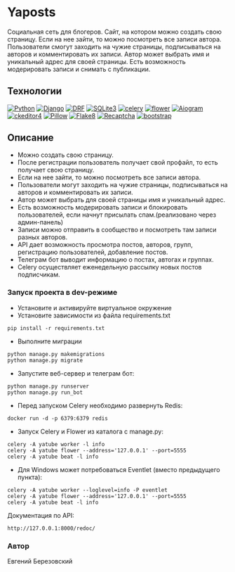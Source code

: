 #  Yaposts
Социальная сеть для блогеров. Сайт, на котором можно создать свою страницу. Если на нее зайти, то можно посмотреть все записи автора. Пользователи смогут заходить на чужие страницы, подписываться на авторов и комментировать их записи. Автор может выбрать имя и уникальный адрес для своей страницы. Есть возможность модерировать записи и снимать с публикации. 

## Технологии

[![Python](https://img.shields.io/badge/-Python-464646?style=flat-square&logo=Python)](https://www.python.org/)
[![Django](https://img.shields.io/badge/Django-464646?style=flat-square&logo=django)](https://www.djangoproject.com/)
[![DRF](https://img.shields.io/badge/DRF-464646?style=flat-square&logo=django)](https://www.django-rest-framework.org/)
[![SQLite3](https://img.shields.io/badge/-SQLite3-464646?style=flat-square&logo=SQLite)](https://www.sqlite.org/)
[![celery](https://img.shields.io/badge/-Сelery-464646?style=flat-square&logo=celery)](https://docs.celeryq.dev/)
[![flower](https://img.shields.io/badge/-Flower-464646?style=flat-square&logo=celery)](https://flower.readthedocs.io/)
[![Aiogram](https://img.shields.io/badge/-Aiogram-464646?style=flat-square&logo=Aiogram)](https://aiogram.dev/)
[![ckeditor4](https://img.shields.io/badge/-Ckeditor4-464646?style=flat-square&logo=ckeditor4)](https://ckeditor.com/)
[![Pillow](https://img.shields.io/badge/-Pillow-464646?style=flat-square&logo=Pillow)](https://pypi.org/project/Pillow/)
[![Flake8](https://img.shields.io/badge/-Flake8-464646?style=flat-square&logo=Flake8)](https://flake8.pycqa.org/en/latest/)
[![Recaptcha](https://img.shields.io/badge/-Recaptcha-464646?style=flat-square&logo=Recaptcha)](https://pypi.org/project/django-recaptcha/)
[![bootstrap](https://img.shields.io/badge/-Bootstrap-464646?style=flat-square&logo=bootstrap)](https://getbootstrap.com/)


## Описание
- Можно создать свою страницу.
- После регистрации пользователь получает свой профайл, то есть получает свою страницу.
- Если на нее зайти, то можно посмотреть все записи автора.
- Пользователи могут заходить на чужие страницы, подписываться на авторов и комментировать их записи.
- Автор может выбрать для своей страницы имя и уникальный адрес.
- Есть возможность модерировать записи и блокировать пользователей, если начнут присылать спам.(реализовано через админ-панель)
- Записи можно отправить в сообщество и посмотреть там записи разных авторов.
- API дает возможность просмотра постов, авторов, групп, регистрацию пользователей, добавление постов.
- Телеграм бот выводит информацию о постах, автогах и группах.
- Celery осуществляет еженедельную рассылку новых постов подписчикам. 

### Запуск проекта в dev-режиме
- Установите и активируйте виртуальное окружение
- Установите зависимости из файла requirements.txt
```
pip install -r requirements.txt
``` 
- Выполните миграции
```
python manage.py makemigrations
python manage.py migrate
```
- Запустите веб-сервер и телеграм бот:
```
python manage.py runserver
python manage.py run_bot
```
- Перед запуском Celery необходимо развернуть Redis:
```
docker run -d -p 6379:6379 redis
```
- Запуск Celery и Flower из каталога с manage.py:
```
celery -A yatube worker -l info
celery -A yatube flower --address='127.0.0.1' --port=5555
celery -A yatube beat -l info
```
- Для Windows может потребоваться Eventlet (вместо предыдущего пункта):
```
celery -A yatube worker --loglevel=info -P eventlet
celery -A yatube flower --address='127.0.0.1' --port=5555
celery -A yatube beat -l info
```
Документация по API:
```
http://127.0.0.1:8000/redoc/
```

### Автор
Евгений Березовский
